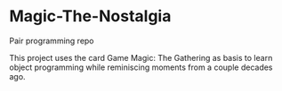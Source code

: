 # Magic-The-Nostalgia
Pair programming repo

This project uses the card Game Magic: The Gathering as basis to learn object programming while reminiscing moments from a couple decades ago.

